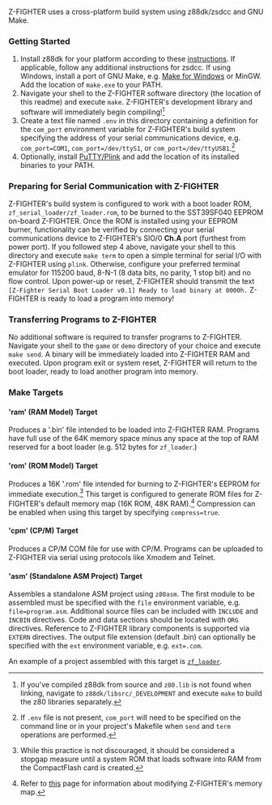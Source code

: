 Z-FIGHTER uses a cross-platform build system using z88dk/zsdcc and GNU Make. 

### Getting Started
1. Install z88dk for your platform according to these [instructions](https://github.com/z88dk/z88dk/wiki/installation). If applicable, follow any additional instructions for zsdcc. If using Windows, install a port of GNU Make, e.g. [Make for Windows](http://gnuwin32.sourceforge.net/packages/make.htm) or MinGW. Add the location of `make.exe` to your PATH.
2. Navigate your shell to the Z-FIGHTER software directory (the location of this readme) and execute `make`. Z-FIGHTER's development library and software will immediately begin compiling![^1]
3. Create a text file named `.env` in this directory containing a definition for the `com_port` environment variable for Z-FIGHTER's build system specifying the address of your serial communications device, e.g. `com_port=COM1`, `com_port=/dev/ttyS1`, or `com_port=/dev/ttyUSB1`.[^2]
4. Optionally, install [PuTTY/Plink](https://www.chiark.greenend.org.uk/~sgtatham/putty/latest.html) and add the location of its installed binaries to your PATH.

### Preparing for Serial Communication with Z-FIGHTER
Z-FIGHTER's build system is configured to work with a boot loader ROM, `zf_serial_loader/zf_loader.rom`, to be burned to the SST39SF040 EEPROM on-board Z-FIGHTER. Once the ROM is installed using your EEPROM burner, functionality can be verified by connecting your serial communications device to Z-FIGHTER's SIO/0 **Ch.A** port (furthest from power port). If you followed step 4 above, navigate your shell to this directory and execute `make term` to open a simple terminal for serial I/O with Z-FIGHTER using `plink`.  Otherwise, configure your preferred terminal emulator for 115200 baud, 8-N-1 (8 data bits, no parity, 1 stop bit) and no flow control. Upon power-up or reset, Z-FIGHTER should transmit the text `[Z-Fighter Serial Boot Loader v0.1] Ready to load binary at 0000h.` Z-FIGHTER is ready to load a program into memory!

### Transferring Programs to Z-FIGHTER
No additional software is required to transfer programs to Z-FIGHTER. Navigate your shell to the `game` or `demo` directory of your choice and execute `make send`. A binary will be immediately loaded into Z-FIGHTER RAM and executed. Upon program exit or system reset, Z-FIGHTER will return to the boot loader, ready to load another program into memory.

### Make Targets
#### 'ram' (RAM Model) Target
Produces a '.bin' file intended to be loaded into Z-FIGHTER RAM. Programs have full use of the 64K memory space minus any space at the top of RAM reserved for a boot loader (e.g. 512 bytes for `zf_loader`.)

#### 'rom' (ROM Model) Target
Produces a 16K '.rom' file intended for burning to Z-FIGHTER's EEPROM for immediate execution.[^3] This target is configured to generate ROM files for Z-FIGHTER's default memory map (16K ROM, 48K RAM).[^4] Compression can be enabled when using this target by specifying `compress=true`.

#### 'cpm' (CP/M) Target
Produces a CP/M COM file for use with CP/M. Programs can be uploaded to Z-FIGHTER via serial using protocols like Xmodem and Telnet.

#### 'asm' (Standalone ASM Project) Target
Assembles a standalone ASM project using `z80asm`. The first module to be assembled must be specified with the `file` environment variable, e.g. `file=program.asm`. Additional source files can be included with `INCLUDE` and `INCBIN` directives. Code and data sections should be located with `ORG` directives. Reference to Z-FIGHTER library components is supported via `EXTERN` directives. The output file extension (default .bin) can optionally be specified with the `ext` environment variable, e.g. `ext=.com`.

An example of a project assembled with this target is [`zf_loader`](https://github.com/tangent3D/Z-FIGHTER/blob/main/src/zf_serial_loader/zf_loader.asm).

[^1]: If you've compiled z88dk from source and `z80.lib` is not found when linking, navigate to `z88dk/libsrc/_DEVELOPMENT` and execute `make` to build the z80 libraries separately.
[^2]: If `.env` file is not present, `com_port` will need to be specified on the command line or in your project's Makefile when `send` and `term` operations are performed.
[^3]:While this practice is not discouraged, it should be considered a stopgap measure until a system ROM that loads software into RAM from the CompactFlash card is created.
[^4]:Refer to [this](https://github.com/tangent3D/Z-FIGHTER/blob/main/SPLD/readme.md) page for information about modifying Z-FIGHTER's memory map.
